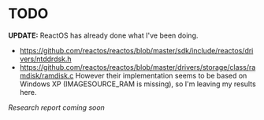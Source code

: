 # TODO

**UPDATE:** ReactOS has already done what I've been doing.
- https://github.com/reactos/reactos/blob/master/sdk/include/reactos/drivers/ntddrdsk.h
- https://github.com/reactos/reactos/blob/master/drivers/storage/class/ramdisk/ramdisk.c
However their implementation seems to be based on Windows XP (IMAGESOURCE_RAM is missing), so I'm leaving my results here.

*Research report coming soon*

